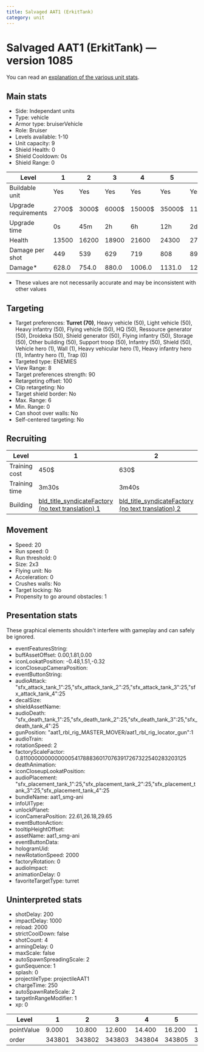 ```yaml
---
title: Salvaged AAT1 (ErkitTank)
category: unit
---
```


# Salvaged AAT1 (ErkitTank) — version 1085

You can read an [explanation  of the various unit stats](unitexplained.md).

## Main stats

  * Side: Independant units
  * Type: vehicle
  * Armor type: bruiserVehicle
  * Role: Bruiser
  * Levels available: 1-10
  * Unit capacity: 9
  * Shield Health: 0
  * Shield Cooldown: 0s
  * Shield Range: 0

|Level               |1    |2    |3    |4     |5     |6      |7      |8      |9       |10      |
|--------------------|-----|-----|-----|------|------|-------|-------|-------|--------|--------|
|Buildable unit      |Yes  |Yes  |Yes  |Yes   |Yes   |Yes    |Yes    |Yes    |No      |No      |
|Upgrade requirements|2700$|3000$|6000$|15000$|35000$|115000$|175000$|350000$|1000000$|2000000$|
|Upgrade time        |0s   |45m  |2h   |6h    |12h   |2d     |3d     |5d     |1w      |1w3d    |
|Health              |13500|16200|18900|21600 |24300 |27000  |29700  |32400  |35100   |40500   |
|Damage per shot     |449  |539  |629  |719   |808   |898    |988    |1078   |1168    |1347    |
|Damage*             |628.0|754.0|880.0|1006.0|1131.0|1257.0 |1383.0 |1509.0 |1635.0  |1885.0  |

* These values are not necessarily accurate and may be inconsistent with other values

## Targeting

  * Target preferences: **Turret (70)**, Heavy vehicle (50), Light vehicle (50), Heavy infantry (50), Flying vehicle (50), HQ (50), Ressource generator (50), Droideka (50), Shield generator (50), Flying infantry (50), Storage (50), Other building (50), Support troop (50), Infantry (50), Shield (50), Vehicle hero (1), Wall (1), Heavy vehicular hero (1), Heavy infantry hero (1), Infantry hero (1), Trap (0)
  * Targeted type: ENEMIES
  * View Range: 8
  * Target preferences strength: 90
  * Retargeting offset: 100
  * Clip retargeting: No
  * Target shield border: No
  * Max. Range: 6
  * Min. Range: 0
  * Can shoot over walls: No
  * Self-centered targeting: No

## Recruiting

|Level        |1                                                                          |2                                                                          |3                                                                          |4                                                                          |5                                                                          |6                                                                          |7                                                                          |8                                                                          |9                                                                          |10                                                                          |
|-------------|---------------------------------------------------------------------------|---------------------------------------------------------------------------|---------------------------------------------------------------------------|---------------------------------------------------------------------------|---------------------------------------------------------------------------|---------------------------------------------------------------------------|---------------------------------------------------------------------------|---------------------------------------------------------------------------|---------------------------------------------------------------------------|----------------------------------------------------------------------------|
|Training cost|450$                                                                       |630$                                                                       |810$                                                                       |990$                                                                       |1170$                                                                      |1350$                                                                      |1530$                                                                      |1710$                                                                      |1890$                                                                      |2070$                                                                       |
|Training time|3m30s                                                                      |3m40s                                                                      |3m50s                                                                      |4m                                                                         |4m10s                                                                      |4m20s                                                                      |4m30s                                                                      |4m40s                                                                      |4m50s                                                                      |5m                                                                          |
|Building     |[bld_title_syndicateFactory (no text translation) 1](syndicateFactory.html)|[bld_title_syndicateFactory (no text translation) 2](syndicateFactory.html)|[bld_title_syndicateFactory (no text translation) 3](syndicateFactory.html)|[bld_title_syndicateFactory (no text translation) 4](syndicateFactory.html)|[bld_title_syndicateFactory (no text translation) 5](syndicateFactory.html)|[bld_title_syndicateFactory (no text translation) 6](syndicateFactory.html)|[bld_title_syndicateFactory (no text translation) 7](syndicateFactory.html)|[bld_title_syndicateFactory (no text translation) 8](syndicateFactory.html)|[bld_title_syndicateFactory (no text translation) 9](syndicateFactory.html)|[bld_title_syndicateFactory (no text translation) 10](syndicateFactory.html)|

## Movement

  * Speed: 20
  * Run speed: 0
  * Run threshold: 0
  * Size: 2x3
  * Flying unit: No
  * Acceleration: 0
  * Crushes walls: No
  * Target locking: No
  * Propensity to go around obstacles: 1

## Presentation stats

These graphical elements shouldn't interfere with gameplay and can safely be ignored.

  * eventFeaturesString: 
  * buffAssetOffset: 0.00,1.81,0.00
  * iconLookatPosition: -0.48,1.51,-0.32
  * iconCloseupCameraPosition: 
  * eventButtonString: 
  * audioAttack: "sfx_attack_tank_1":25,"sfx_attack_tank_2":25,"sfx_attack_tank_3":25,"sfx_attack_tank_4":25
  * decalSize: 
  * shieldAssetName: 
  * audioDeath: "sfx_death_tank_1":25,"sfx_death_tank_2":25,"sfx_death_tank_3":25,"sfx_death_tank_4":25
  * gunPosition: "aat1_rbl_rig_MASTER_MOVER/aat1_rbl_rig_locator_gun":1
  * audioTrain: 
  * rotationSpeed: 2
  * factoryScaleFactor: 0.81100000000000005417888360170763917267322540283203125
  * deathAnimation: 
  * iconCloseupLookatPosition: 
  * audioPlacement: "sfx_placement_tank_1":25,"sfx_placement_tank_2":25,"sfx_placement_tank_3":25,"sfx_placement_tank_4":25
  * bundleName: aat1_smg-ani
  * infoUIType: 
  * unlockPlanet: 
  * iconCameraPosition: 22.61,26.18,29.65
  * eventButtonAction: 
  * tooltipHeightOffset: 
  * assetName: aat1_smg-ani
  * eventButtonData: 
  * hologramUid: 
  * newRotationSpeed: 2000
  * factoryRotation: 0
  * audioImpact: 
  * animationDelay: 0
  * favoriteTargetType: turret

## Uninterpreted stats

  * shotDelay: 200
  * impactDelay: 1000
  * reload: 2000
  * strictCoolDown: false
  * shotCount: 4
  * armingDelay: 0
  * maxScale: false
  * autoSpawnSpreadingScale: 2
  * gunSequence: 1
  * splash: 0
  * projectileType: projectileAAT1
  * chargeTime: 250
  * autoSpawnRateScale: 2
  * targetInRangeModifier: 1
  * xp: 0

|Level     |1     |2     |3     |4     |5     |6     |7     |8     |9     |10    |
|----------|------|------|------|------|------|------|------|------|------|------|
|pointValue|9.000 |10.800|12.600|14.400|16.200|18.000|19.800|21.600|23.400|27.000|
|order     |343801|343802|343803|343804|343805|343806|343807|343808|343809|343810|


